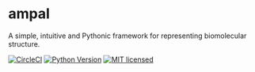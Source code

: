 # ampal
A simple, intuitive and Pythonic framework for representing biomolecular structure.

[![CircleCI](https://circleci.com/gh/isambard-uob/ampal/tree/master.svg?style=shield)](https://circleci.com/gh/isambard-uob/ampal/tree/master)
[![Python Version](https://img.shields.io/badge/python-3.5%2C%203.6-lightgrey.svg)](https://woolfson-group.github.io/isambard/)
[![MIT licensed](https://img.shields.io/badge/license-MIT-blue.svg)](https://github.com/woolfson-group/isambard/blob/master/LICENSE.md)
